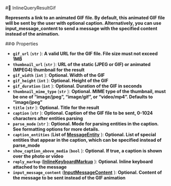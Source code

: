 #🔮 InlineQueryResultGif

**Represents a link to an animated GIF file. By default, this animated GIF file will be sent by the user with optional caption. Alternatively, you can use input_message_content to send a message with the specified content instead of the animation.**

##⚙️ Properties

- **`gif_url`** (**`str`** ): **A valid URL for the GIF file. File size must not exceed 1MB**
- **`thumbnail_url`** (**`str`** ): **URL of the static (JPEG or GIF) or animated (MPEG4) thumbnail for the result**
- **`gif_width`** (**`int`** ): **Optional. Width of the GIF**
- **`gif_height`** (**`int`** ): **Optional. Height of the GIF**
- **`gif_duration`** (**`int`** ): **Optional. Duration of the GIF in seconds**
- **`thumbnail_mime_type`** (**`str`** ): **Optional. MIME type of the thumbnail, must be one of “image/jpeg”, “image/gif”, or
“video/mp4”. Defaults to “image/jpeg”**
- **`title`** (**`str`** ): **Optional. Title for the result**
- **`caption`** (**`str`** ): **Optional. Caption of the GIF file to be sent, 0-1024 characters after entities parsing**
- **`parse_mode`** (**`str`** ): **Optional. Mode for parsing entities in the caption. See formatting options for more details.**
- **`caption_entities`** (**List of [MessageEntity](MessageEntity.md)** ): **Optional. List of special entities that appear in the caption, which can be specified
instead of parse_mode**
- **`show_caption_above_media`** (**`bool`** ): **Optional. If true, a caption is shown over the photo or video**
- **`reply_markup`** (**[InlineKeyboardMarkup](InlineKeyboardMarkup.md)** ): **Optional. Inline keyboard attached to the message**
- **`input_message_content`** (**[InputMessageContent](InputMessageContent.md)** ): **Optional. Content of the message to be sent instead of the GIF animation**
